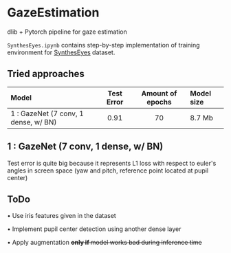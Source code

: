# GazeEstimation
dlib + Pytorch pipeline for gaze estimation

`SynthesEyes.ipynb` contains step-by-step implementation of 
training environment for [SynthesEyes](https://www.cl.cam.ac.uk/research/rainbow/projects/syntheseyes/) dataset.

## Tried approaches
| Model                                  | Test Error                    | Amount of epochs                       | Model size     |
|:---------------------------------------|:-----------------------------:|:--------------------------------------:|:---------------|
|1 : GazeNet (7 conv, 1 dense, w/ BN)       |           0.91                | 70                                     | 8.7 Mb         |

## 1 : GazeNet (7 conv, 1 dense, w/ BN) 
Test error is quite big because it represents L1 loss with respect to euler's angles in screen space 
(yaw and pitch, reference point located at pupil center) 
## ToDo

• Use iris features given in the dataset 

• Implement pupil center detection using another dense layer

• Apply augmentation <s> <b> only if </b> model works bad during inference time </s> 

